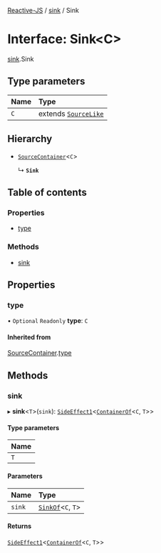 [Reactive-JS](../README.md) / [sink](../modules/sink.md) / Sink

# Interface: Sink<C\>

[sink](../modules/sink.md).Sink

## Type parameters

| Name | Type |
| :------ | :------ |
| `C` | extends [`SourceLike`](sink.SourceLike.md) |

## Hierarchy

- [`SourceContainer`](sink.SourceContainer.md)<`C`\>

  ↳ **`Sink`**

## Table of contents

### Properties

- [type](sink.Sink.md#type)

### Methods

- [sink](sink.Sink.md#sink)

## Properties

### type

• `Optional` `Readonly` **type**: `C`

#### Inherited from

[SourceContainer](sink.SourceContainer.md).[type](sink.SourceContainer.md#type)

## Methods

### sink

▸ **sink**<`T`\>(`sink`): [`SideEffect1`](../modules/functions.md#sideeffect1)<[`ContainerOf`](../modules/container.md#containerof)<`C`, `T`\>\>

#### Type parameters

| Name |
| :------ |
| `T` |

#### Parameters

| Name | Type |
| :------ | :------ |
| `sink` | [`SinkOf`](../modules/sink.md#sinkof)<`C`, `T`\> |

#### Returns

[`SideEffect1`](../modules/functions.md#sideeffect1)<[`ContainerOf`](../modules/container.md#containerof)<`C`, `T`\>\>
